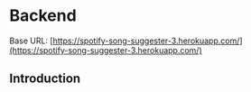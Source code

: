 # Backend

Base URL: [https://spotify-song-suggester-3.herokuapp.com/](https://spotify-song-suggester-3.herokuapp.com/)

## Introduction

